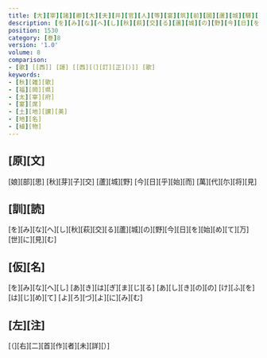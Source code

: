 ```yaml
---
title: [大][宰][諸][卿][大][夫][并][官][人][等][宴][筑][前][國][蘆][城][驛][家][歌][二][首]
description: [を][み][な][へ][し][秋][萩][交][る][蘆][城][の][野][今][日][を][始][め][て][万][世][に][見][む]
position: 1530
category: [巻]8
version: '1.0'
volume: 8
comparison:
- [歌] [[西]] [謌] [[西][（][訂][正][）]] [歌]
keywords:
- [秋][雑][歌]
- [福][岡][県]
- [太][宰][府]
- [宴][席]
- [土][地][讃][美]
- [地][名]
- [植][物]
---
```


## [原][文]

[娘][部][思] [秋][芽][子][交] [蘆][城][野] [今][日][乎][始][而] [萬][代][尓][将][見]

## [訓][読]

[を][み][な][へ][し][秋][萩][交][る][蘆][城][の][野][今][日][を][始][め][て][万][世][に][見][む]

## [仮][名]

[を][み][な][へ][し] [あ][き][は][ぎ][ま][じ][る] [あ][し][き][の][の] [け][ふ][を][は][じ][め][て] [よ][ろ][づ][よ][に][み][む]

## [左][注]

[（][右][二][首][作][者][未][詳][）]
